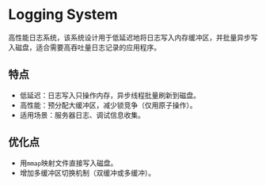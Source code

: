 # Logging System
高性能日志系统，该系统设计用于低延迟地将日志写入内存缓冲区，并批量异步写入磁盘，适合需要高吞吐量日志记录的应用程序。

## 特点
* 低延迟：日志写入只操作内存，异步线程批量刷新到磁盘。
* 高性能：预分配大缓冲区，减少锁竞争（仅用原子操作）。
* 适用场景：服务器日志、调试信息收集。

## 优化点
* 用`mmap`映射文件直接写入磁盘。
* 增加多缓冲区切换机制（双缓冲或多缓冲）。

































